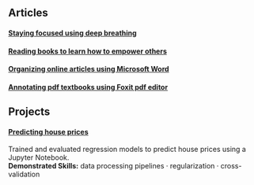 ## Articles    
#### [Staying focused using deep breathing](https://github.com/maximilian-ho/articles/blob/main/staying_focused_using_deep_breathing.md)  
#### [Reading books to learn how to empower others](https://github.com/maximilian-ho/articles/blob/main/reading_books_to_learn_how_to_empower_others.md)  
#### [Organizing online articles using Microsoft Word](https://github.com/maximilian-ho/articles/blob/main/organizing_online_articles_using_microsoft_word.md) 
#### [Annotating pdf textbooks using Foxit pdf editor](https://github.com/maximilian-ho/articles/blob/main/annotating_pdf_textbooks_using_foxit_pdf_editor.md)  

## Projects
#### [Predicting house prices](https://github.com/maximilian-ho/Data-Analytics-Projects/blob/main/House%20Prices%20Prediction/house-prices-prediction.ipynb) 
Trained and evaluated regression models to predict house prices using a Jupyter Notebook.  
**Demonstrated Skills:** data processing pipelines · regularization · cross-validation  

